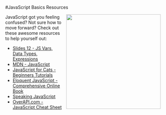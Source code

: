 #JavaScript Basics Resources

<img src="https://s3.amazonaws.com/after-school-assets/confused.gif" align="right" width="300px" hspace="10">

JavaScript got you feeling confused? Not sure how to move forward? Check out these awesome resources to help yourself out:

+ [Slides 12 - JS Vars, Data Types, Expressions](https://docs.google.com/presentation/d/1bbQ5Q0e_OZYPRebGlKIVKcju92KLCscgK7KRbTgUhsY/edit?usp=sharing)
+ [MDN - JavaScript](https://developer.mozilla.org/en-US/docs/Web/JavaScript)
+ [JavaScript for Cats - Beginners Tutorials](http://jsforcats.com/)
+ [Eloquent JavaScript - Comprehensive Online Book](http://eloquentjavascript.net/)
+ [Speaking JavaScript](http://speakingjs.com/es5/index.html)
+ [OverAPI.com - JavaScript Cheat Sheet ](http://overapi.com/javascript/)